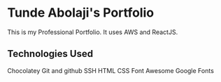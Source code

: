 # Tunde Abolaji's Portfolio

This is my Professional Portfolio. It uses AWS and ReactJS.

## Technologies Used

Chocolatey
Git and github
SSH
HTML
CSS
Font Awesome
Google Fonts
